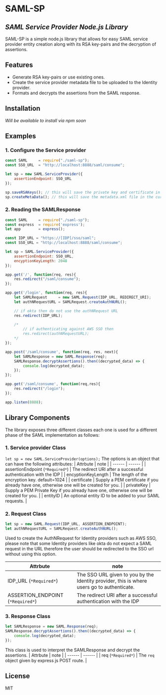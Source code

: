 # SAML-SP
## _SAML Service Provider Node.js Library_
SAML-SP is a simple node.js library that allows for easy SAML service provider entity creation along with its RSA key-pairs and the decryption of assertions.

## Features
- Generate RSA key-pairs or use existing ones.
- Create the service provider metadata file to be uploaded to the Identity provider.
- Formats and decrypts the assertions from the SAML response.
## Installation
_Will be available to install via npm soon_

## Examples
### 1. Configure the Service provider ###

```js
const SAML     = require("./saml-sp");
const SSO_URL  = "http://localhost:8888/saml/consume";

let sp = new SAML.ServiceProvider({
    assertionEndpoint: SSO_URL
});

sp.saveRSAKeys(); // this will save the private key and certificate in the current directory
sp.createMetaData(); // this will save the metadata.xml file in the current directory
```

### 2. Reading the SAMLResponse ###

```js
const SAML     = require("./saml-sp");
const express  = require('express');
let app        = express();

const IDP_URL = "https://[IDP]/sso/saml";
const SSO_URL = "http://localhost:8888/saml/consume";

let sp = SAML.ServiceProvider({
    assertionEndpoint: SSO_URL,
    encyptionKeyLength: 2048
});

app.get('/', function(req, res){
    res.redirect("/saml/consume");
});

app.get('/login', function(req, res){
    let SAMLRequest     = new SAML.Request(IDP_URL, REDIRECT_URI);
    let authNRequestURL = SAMLRequest.createAuthNURL();

    // if okta then do not use the authNRequest URL
    res.redirect(IDP_URL);

    /*
        // if authenticating against AWS SSO then
        res.redirect(authNRequestURL);
    */
});

app.post('/saml/consume', function(req, res, next){
    let SAMLResponse = new SAML.Response(req);
    SAMLResponse.decryptAssertions().then((decrypted_data) => {
        console.log(decrypted_data);
    });
});

app.get('/saml/consume', function(req,res){
    res.redirect("/login");
});

app.listen(8888);
```
## Library Components
The library exposes three different classes each one is used for a different phase of the SAML implementation as follows:
### 1. Service provider Class ###
```let sp = new SAML.ServiceProvider(options);```
The options is an object that can have the following attributes:
| Attrbute | note |
| ------ | ------ |
| assertionEndpoint (```*Required*```) | The redirect URI after a successful authentication with the IDP |
| encyptionKeyLength | The length of the encryption key. default=1024 |
| certificate | Supply a PEM certificate if you already have one, otherwise one will be created for you. |
| privateKey | Supply a PEM Private Key if you already have one, otherwise one will be created for you. |
| entityID | An optional entity ID to be added to your SAML requests. |

### 2. Request Class ###
```js
let sp = new SAML.Request(IDP_URL, ASSERTION_ENDPOINT);
let authNRequestURL = SAMLRequest.createAuthNURL();
```
Used to create the AuthNRequest for Identity providers such as AWS SSO, please note that some Identity providers like okta do not expect a SAML request in the URL therefore the user should be redirected to the SSO url without using this option.

| Attrbute | note |
| ------ | ------ |
| IDP_URL (```*Required*```) | The SSO URL given to you by the Identity provider, this is where users go to authenticate. |
| ASSERTION_ENDPOINT (```*Required*```) | The redirect URI after a successful authentication with the IDP |

### 3. Response Class ###
```js
let SAMLResponse = new SAML.Response(req);
SAMLResponse.decryptAssertions().then((decrypted_data) => {
    console.log(decrypted_data);
});
```
This class is used to interpret the SAMLResponse and decrypt the assertions.
| Attrbute | note |
| ------ | ------ |
| req (```*Required*```) | The ```req``` object given by express js POST route. |

## License
MIT
